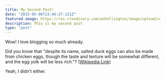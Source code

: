 ```yaml
---
title: My Second Post!
date: "2015-05-06T23:46:37.121Z"
featured-image: https://res.cloudinary.com/wnhollington/image/upload/v1664330324/colorado-construction-claims/istockphoto-629822156-612x612_d5ixvv.jpg
description: This is my second post
type: "post"
---
```


Wow! I love blogging so much already.

Did you know that "despite its name, salted duck eggs can also be made from
chicken eggs, though the taste and texture will be somewhat different, and the
egg yolk will be less rich."?
([Wikipedia Link](https://en.wikipedia.org/wiki/Salted_duck_egg))

Yeah, I didn't either.
